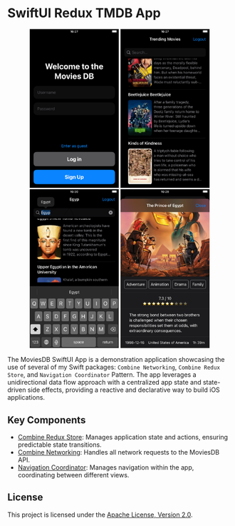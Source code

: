 # SwiftUI Redux TMDB App

<p align="center">
  <img src="https://github.com/silkodenis/swiftui-moviesdb-redux-app/blob/readme_assets/screenshots/1.png?raw=true" alt="Screenshot 1" width="200"/>
  <img src="https://github.com/silkodenis/swiftui-moviesdb-redux-app/blob/readme_assets/screenshots/2.png?raw=true" alt="Screenshot 2" width="200"/>
  <img src="https://github.com/silkodenis/swiftui-moviesdb-redux-app/blob/readme_assets/screenshots/3.png?raw=true" alt="Screenshot 3" width="200"/>
  <img src="https://github.com/silkodenis/swiftui-moviesdb-redux-app/blob/readme_assets/screenshots/4.png?raw=true" alt="Screenshot 4" width="200"/>
</p>

The MoviesDB SwiftUI App is a demonstration application showcasing the use of several of my Swift packages: `Combine Networking`, `Combine Redux Store`, and `Navigation Coordinator` Pattern. The app leverages a unidirectional data flow approach with a centralized app state and state-driven side effects, providing a reactive and declarative way to build iOS applications.

## Key Components

- [Combine Redux Store](https://github.com/silkodenis/combine-redux-store): Manages application state and actions, ensuring predictable state transitions.
- [Combine Networking](https://github.com/silkodenis/swift-combine-networking): Handles all network requests to the MoviesDB API.
- [Navigation Coordinator](https://github.com/silkodenis/swiftui-navigation-coordinator): Manages navigation within the app, coordinating between different views.

## License

This project is licensed under the [Apache License, Version 2.0](LICENSE).
